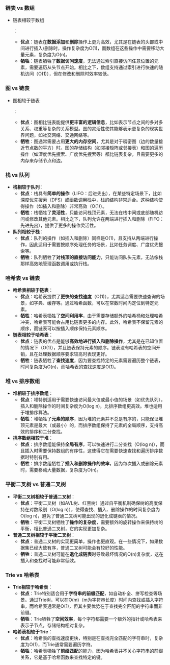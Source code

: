 ### 链表 vs 数组

- 链表相较于数组

  ：

  - **优点**：链表在**数据添加**和**删除**操作上更为高效，尤其是在链表的头部或中间进行插入/删除时，操作复杂度为O(1)，而数组在这些操作中需要移动大量元素，复杂度为O(n)。
  - **牺牲**：链表牺牲了**数据访问速度**，无法通过索引直接访问任意位置的元素，需要遍历从头节点开始。相比之下，数组支持通过索引进行快速的随机访问（O(1)），但在修改和删除时效率较低。

### 图 vs 链表

- 图相较于链表

  ：

  - **优点**：图相比链表能提供**更丰富的逻辑信息**，比如表示节点之间的多对多关系、权重等复杂的关系模型。图的灵活性使其能够表示更复杂的现实世界问题，如社交网络、交通网络等。
  - **牺牲**：图通常需要占用**更大的内存空间**，尤其是对于稠密图（边的数量接近节点数的平方）时。图的存储结构（如邻接矩阵或邻接表）和图的遍历操作（如深度优先搜索、广度优先搜索等）都比链表复杂，且需要更多的内存来存储节点和边。

### 栈 vs 队列

- **栈相较于队列**：
  - **优点**：栈具有**简单的操作**（LIFO：后进先出），在某些特定场景下，比如深度优先搜索（DFS）或函数调用栈中，栈的结构非常适合。这种结构使得操作（如插入和删除）非常高效（O(1)）。
  - **牺牲**：栈牺牲了**灵活性**，只能访问栈顶元素，无法在栈中间或底部随机访问或修改其他元素。相比之下，队列允许在两端进行插入和删除（FIFO：先进先出），提供了更多的操作灵活性。
- **队列相较于栈**：
  - **优点**：队列的操作（如插入和删除）同样是O(1)，且支持从两端进行操作，因此适用于需要按顺序处理任务的场景，比如任务调度、广度优先搜索等。
  - **牺牲**：队列牺牲了**对栈顶的直接访问能力**，只能访问队头元素，无法像栈那样高效地管理函数调用或执行栈。

### 哈希表 vs 链表

- **哈希表相较于链表**：
  - **优点**：哈希表提供了**更快的查找速度**（O(1)），尤其适合需要快速查询的场景，如字典、缓存等。通过哈希函数，可以在常数时间内定位到特定元素。
  - **牺牲**：哈希表牺牲了**空间利用率**，由于需要存储额外的哈希桶和处理哈希冲突，哈希表可能会占用比链表更多的内存。此外，哈希表不保留元素的顺序，而链表可以按插入顺序保持元素顺序。
- **链表相较于哈希表**：
  - **优点**：链表的优点是能够**高效地进行插入和删除操作**，尤其是在已知位置的情况下（O(1)），并且链表保持元素的顺序。链表没有哈希表的空间开销，且在处理数据顺序要求较高时表现更好。
  - **牺牲**：链表牺牲了**查找速度**，因为要查找特定的元素需要遍历整个链表，时间复杂度为O(n)，而哈希表的查找速度是O(1)。

### 堆 vs 排序数组

- **堆相较于排序数组**：
  - **优点**：堆特别适用于需要快速访问最大值或最小值的场景（如优先队列），插入和删除操作的时间复杂度为O(log n)，比排序数组更高效。堆也适用于堆排序算法。
  - **牺牲**：堆牺牲了**元素的顺序**，因为堆的元素并不总是有序的，只能保证堆顶元素是最大（或最小）的，而排序数组保持了元素的全局顺序，支持高效的排序和二分查找。
- **排序数组相较于堆**：
  - **优点**：排序数组能保持**全局有序**，可以快速进行二分查找（O(log n)），而且插入时需要保持数组的有序性，这使得它在需要快速查找和遍历排序数据时特别有用。
  - **牺牲**：排序数组牺牲了**插入和删除操作的效率**，因为每次插入或删除元素时，需要移动大量数据，复杂度为O(n)。

### 平衡二叉树 vs 普通二叉树

- **平衡二叉树相较于普通二叉树**：
  - **优点**：平衡二叉树（如AVL树、红黑树）通过自平衡机制确保树的高度保持在对数级别（O(log n)），使得查找、插入、删除操作的时间复杂度为O(log n)，避免了普通二叉树可能出现的退化成链表的情况。
  - **牺牲**：平衡二叉树牺牲了**操作的复杂度**，需要额外的旋转操作来保持树的平衡，相比普通二叉树，它的实现更加复杂。
- **普通二叉树相较于平衡二叉树**：
  - **优点**：普通二叉树的实现更简单，操作也更直观。在一些情况下，如果数据集已经大致有序，普通二叉树可能会有较好的性能。
  - **牺牲**：普通二叉树可能在**退化成链表**时导致最坏情况的O(n)复杂度，这在插入和查找时可能非常低效。

### Trie vs 哈希表

- **Trie相较于哈希表**：
  - **优点**：Trie特别适合用于**字符串的前缀匹配**，如自动补全、拼写检查等场景。通过Trie树，可以在O(m)（m为字符串长度）时间内查找或插入字符串，而哈希表通常是O(1)，但其主要优势在于查找完全匹配的字符串而非前缀。
  - **牺牲**：Trie牺牲了**空间效率**，每个字符都需要一个额外的指针或哈希表来表示子节点，存储结构相对复杂。
- **哈希表相较于Trie**：
  - **优点**：哈希表的查找速度更快，特别是在查找完全匹配的字符串时，复杂度为O(1)，而Trie通常需要遍历字符。
  - **牺牲**：哈希表牺牲了**前缀匹配**的能力，因为哈希表并不关心字符串的前缀关系，它是基于哈希函数来查找特定的键。